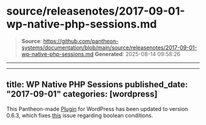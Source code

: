 # source/releasenotes/2017-09-01-wp-native-php-sessions.md

> **Source**: https://github.com/pantheon-systems/documentation/blob/main/source/releasenotes/2017-09-01-wp-native-php-sessions.md
> **Generated**: 2025-08-14 09:58:26

---

---
title: WP Native PHP Sessions
published_date: "2017-09-01"
categories: [wordpress]
---
This Pantheon-made [Plugin](https://wordpress.org/plugins/wp-native-php-sessions/) for WordPress has been updated to version 0.6.3, which fixes [this](https://github.com/pantheon-systems/wp-native-php-sessions/issues/74) issue regarding boolean conditions.

